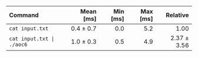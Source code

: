 | Command | Mean [ms] | Min [ms] | Max [ms] | Relative |
|:---|---:|---:|---:|---:|
| `cat input.txt` | 0.4 ± 0.7 | 0.0 | 5.2 | 1.00 |
| `cat input.txt \| ./aoc6` | 1.0 ± 0.3 | 0.5 | 4.9 | 2.37 ± 3.56 |
